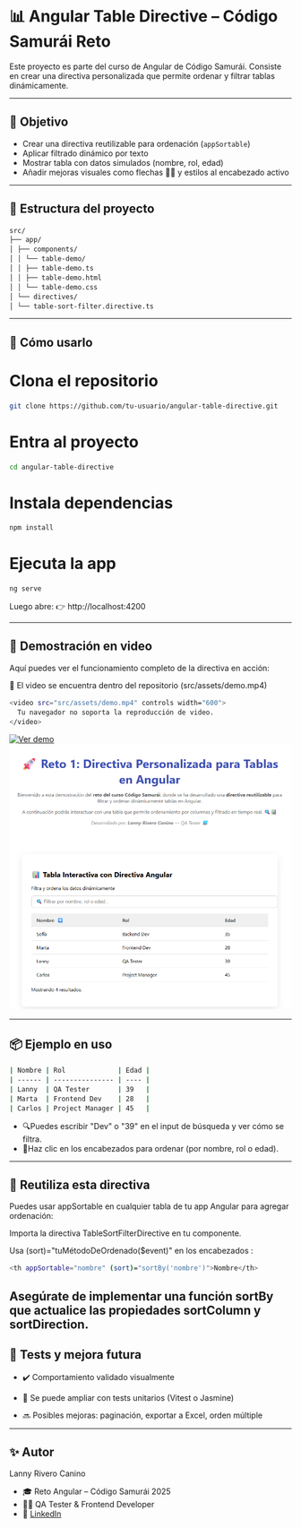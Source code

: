 # 📊 Angular Table Directive – Código Samurái Reto

Este proyecto es parte del curso de Angular de Código Samurái. Consiste en crear una directiva personalizada que permite ordenar y filtrar tablas dinámicamente.

---

## 🎯 Objetivo

- Crear una directiva reutilizable para ordenación (`appSortable`)
- Aplicar filtrado dinámico por texto
- Mostrar tabla con datos simulados (nombre, rol, edad)
- Añadir mejoras visuales como flechas 🔼🔽 y estilos al encabezado activo

---

## 🧱 Estructura del proyecto
```bash
src/
├── app/
│ ├── components/
│ │ └── table-demo/
│ │ ├── table-demo.ts
│ │ ├── table-demo.html
│ │ └── table-demo.css
│ └── directives/
│ └── table-sort-filter.directive.ts
```
---

## 🔧 Cómo usarlo

# Clona el repositorio
```bash
git clone https://github.com/tu-usuario/angular-table-directive.git
```

# Entra al proyecto
```bash
cd angular-table-directive
```

# Instala dependencias
```bash
npm install
```

# Ejecuta la app
```bash
ng serve
```
Luego abre:
👉 http://localhost:4200


---

## 🎥 Demostración en video
Aquí puedes ver el funcionamiento completo de la directiva en acción:

📁 El video se encuentra dentro del repositorio (src/assets/demo.mp4)

```bash
<video src="src/assets/demo.mp4" controls width="600">
  Tu navegador no soporta la reproducción de video.
</video>
```
[![Ver demo](https://github.com/TU_USUARIO/TU_REPO/blob/main/src/assets/demo-thumbnail.png)](https://github.com/TU_USUARIO/TU_REPO/blob/main/src/assets/demo.mp4)
[![Ver demo](https://github.com/LannyRivero/angular-table-directive/blob/main/src/assets/demo-thumbnail.png)](https://github.com/LannyRivero/angular-table-directive/blob/main/src/assets/demo-video.mp4)



---
## 📦 Ejemplo en uso

```bash
| Nombre | Rol             | Edad |
| ------ | --------------- | ---- |
| Lanny  | QA Tester       | 39   |
| Marta  | Frontend Dev    | 28   |
| Carlos | Project Manager | 45   |
```
- 🔍Puedes escribir "Dev" o "39" en el input de búsqueda y ver cómo se filtra.
- 🧭Haz clic en los encabezados para ordenar (por nombre, rol o edad).
---

## 🔄 Reutiliza esta directiva
Puedes usar appSortable en cualquier tabla de tu app Angular para agregar ordenación:

Importa la directiva TableSortFilterDirective en tu componente.

Usa (sort)="tuMétodoDeOrdenado($event)" en los encabezados <th>:

```bash
<th appSortable="nombre" (sort)="sortBy('nombre')">Nombre</th>
```
Asegúrate de implementar una función sortBy que actualice las propiedades sortColumn y sortDirection.
---

## 🧪 Tests y mejora futura
- ✔️ Comportamiento validado visualmente

- 🧪 Se puede ampliar con tests unitarios (Vitest o Jasmine)

- 🔜 Posibles mejoras: paginación, exportar a Excel, orden múltiple
  
---

## ✨ Autor

Lanny Rivero Canino
- 🎓 Reto Angular – Código Samurái 2025
- 👩‍💻 QA Tester & Frontend Developer
- 🔗  [LinkedIn](https://www.linkedin.com/in/lanny-rivero/)

